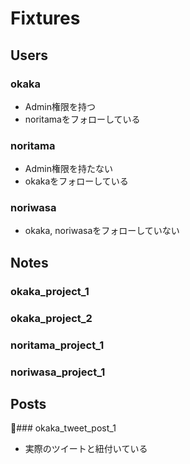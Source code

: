 # Fixtures
## Users
### okaka
- Admin権限を持つ
- noritamaをフォローしている

### noritama
- Admin権限を持たない
- okakaをフォローしている

### noriwasa
- okaka, noriwasaをフォローしていない

## Notes
### okaka_project_1

### okaka_project_2

### noritama_project_1

### noriwasa_project_1

## Posts
### okaka_tweet_post_1
- 実際のツイートと紐付いている
